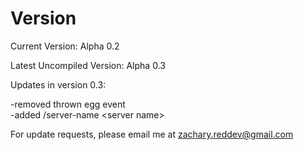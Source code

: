 Version
=======
Current Version: Alpha 0.2

Latest Uncompiled Version: Alpha 0.3

Updates in version 0.3:

-removed thrown egg event
<br>
-added /server-name \<server name\>


For update requests, please email me at zachary.reddev@gmail.com
